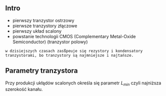 ## Intro
- pierwszy tranzystor ostrzowy
- pierwsze tranzystory złączowe
- pierwszy układ scalony
- powstanie technologii CMOS (Complementary Metal-Oxide Semiconductor) (tranzystor polowy)

```{note}
w dzisiejszych czasach zasßpeuje się rezystory i kondensatory tranzystorami, bo tranzystory są najmniejsze i najtańsze.
```

## Parametry tranzystora

Przy produkcji ukłądów scalonych określa się parametr $L_{min}$ czyli najniższa szerokość kanału.

